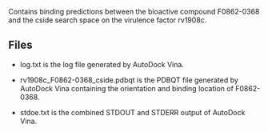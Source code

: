 Contains binding predictions between the bioactive compound F0862-0368 and the cside search space on the virulence factor rv1908c.

## Files

- log.txt is the log file generated by AutoDock Vina.

- rv1908c_F0862-0368_cside.pdbqt is the PDBQT file generated by AutoDock Vina containing the orientation and binding location of F0862-0368.

- stdoe.txt is the combined STDOUT and STDERR output of AutoDock Vina.

